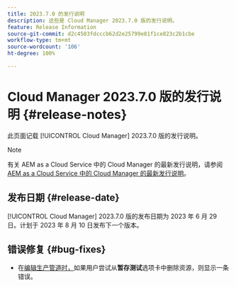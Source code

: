 ```yaml
---
title: 2023.7.0 的发行说明
description: 这些是 Cloud Manager 2023.7.0 版的发行说明。
feature: Release Information
source-git-commit: d2c4503fdcccb62d2e25799e81f1ce823c2b1cbe
workflow-type: tm+mt
source-wordcount: '106'
ht-degree: 100%

---
```



# Cloud Manager 2023.7.0 版的发行说明 {#release-notes}

此页面记载 [!UICONTROL Cloud Manager] 2023.7.0 版的发行说明。

>[!NOTE]
>
>有关 AEM as a Cloud Service 中的 Cloud Manager 的最新发行说明，请参阅 [AEM as a Cloud Service 中的 Cloud Manager 的最新发行说明](https://experienceleague.adobe.com/docs/experience-manager-cloud-service/content/implementing/using-cloud-manager/release-notes-cloud-manager/release-notes-cm-current.html)。

## 发布日期 {#release-date}

[!UICONTROL Cloud Manager] 2023.7.0 版的发布日期为 2023 年 6 月 29 日。计划于 2023 年 8 月 10 日发布下一个版本。

## 错误修复 {#bug-fixes}

* 在[编辑生产管道时，](/help/using/managing-pipelines.md#editing-pipelines)如果用户尝试从&#x200B;**暂存测试**&#x200B;选项卡中删除资源，则显示一条错误。
